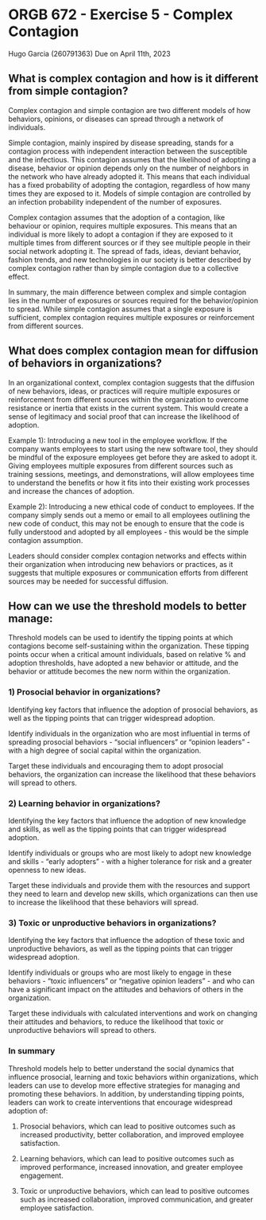 ORGB 672 - Exercise 5 - Complex Contagion
================
Hugo Garcia (260791363)
Due on April 11th, 2023

## What is complex contagion and how is it different from simple contagion?

Complex contagion and simple contagion are two different models of how
behaviors, opinions, or diseases can spread through a network of
individuals.

Simple contagion, mainly inspired by disease spreading, stands for a
contagion process with independent interaction between the susceptible
and the infectious. This contagion assumes that the likelihood of
adopting a disease, behavior or opinion depends only on the number of
neighbors in the network who have already adopted it. This means that
each individual has a fixed probability of adopting the contagion,
regardless of how many times they are exposed to it. Models of simple
contagion are controlled by an infection probability independent of the
number of exposures.

Complex contagion assumes that the adoption of a contagion, like
behaviour or opinion, requires multiple exposures. This means that an
individual is more likely to adopt a contagion if they are exposed to it
multiple times from different sources or if they see multiple people in
their social network adopting it. The spread of fads, ideas, deviant
behavior, fashion trends, and new technologies in our society is better
described by complex contagion rather than by simple contagion due to a
collective effect.

In summary, the main difference between complex and simple contagion
lies in the number of exposures or sources required for the
behavior/opinion to spread. While simple contagion assumes that a single
exposure is sufficient, complex contagion requires multiple exposures or
reinforcement from different sources.

## What does complex contagion mean for diffusion of behaviors in organizations?

In an organizational context, complex contagion suggests that the
diffusion of new behaviors, ideas, or practices will require multiple
exposures or reinforcement from different sources within the
organization to overcome resistance or inertia that exists in the
current system. This would create a sense of legitimacy and social proof
that can increase the likelihood of adoption.

Example 1): Introducing a new tool in the employee workflow. If the
company wants employees to start using the new software tool, they
should be mindful of the exposure employees get before they are asked to
adopt it. Giving employees multiple exposures from different sources
such as training sessions, meetings, and demonstrations, will allow
employees time to understand the benefits or how it fits into their
existing work processes and increase the chances of adoption.

Example 2): Introducing a new ethical code of conduct to employees. If
the company simply sends out a memo or email to all employees outlining
the new code of conduct, this may not be enough to ensure that the code
is fully understood and adopted by all employees - this would be the
simple contagion assumption.

Leaders should consider complex contagion networks and effects within
their organization when introducing new behaviors or practices, as it
suggests that multiple exposures or communication efforts from different
sources may be needed for successful diffusion.

## How can we use the threshold models to better manage:

Threshold models can be used to identify the tipping points at which
contagions become self-sustaining within the organization. These tipping
points occur when a critical amount individuals, based on relative % and
adoption thresholds, have adopted a new behavior or attitude, and the
behavior or attitude becomes the new norm within the organization.

### 1) Prosocial behavior in organizations?

Identifying key factors that influence the adoption of prosocial
behaviors, as well as the tipping points that can trigger widespread
adoption.

Identify individuals in the organization who are most influential in
terms of spreading prosocial behaviors - “social influencers” or
“opinion leaders” - with a high degree of social capital within the
organization.

Target these individuals and encouraging them to adopt prosocial
behaviors, the organization can increase the likelihood that these
behaviors will spread to others.

### 2) Learning behavior in organizations?

Identifying the key factors that influence the adoption of new knowledge
and skills, as well as the tipping points that can trigger widespread
adoption.

Identify individuals or groups who are most likely to adopt new
knowledge and skills - “early adopters” - with a higher tolerance for
risk and a greater openness to new ideas.

Target these individuals and provide them with the resources and support
they need to learn and develop new skills, which organizations can then
use to increase the likelihood that these behaviors will spread.

### 3) Toxic or unproductive behaviors in organizations?

Identifying the key factors that influence the adoption of these toxic
and unproductive behaviors, as well as the tipping points that can
trigger widespread adoption.

Identify individuals or groups who are most likely to engage in these
behaviors - “toxic influencers” or “negative opinion leaders” - and who
can have a significant impact on the attitudes and behaviors of others
in the organization.

Target these individuals with calculated interventions and work on
changing their attitudes and behaviors, to reduce the likelihood that
toxic or unproductive behaviors will spread to others.

### In summary

Threshold models help to better understand the social dynamics that
influence prosocial, learning and toxic behaviors within organizations,
which leaders can use to develop more effective strategies for managing
and promoting these behaviors. In addition, by understanding tipping
points, leaders can work to create interventions that encourage
widespread adoption of:

1.  Prosocial behaviors, which can lead to positive outcomes such as
    increased productivity, better collaboration, and improved employee
    satisfaction.

2.  Learning behaviors, which can lead to positive outcomes such as
    improved performance, increased innovation, and greater employee
    engagement.

3.  Toxic or unproductive behaviors, which can lead to positive outcomes
    such as increased collaboration, improved communication, and greater
    employee satisfaction.
